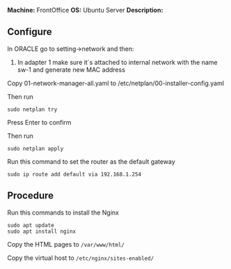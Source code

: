 **Machine:** FrontOffice
**OS:** Ubuntu Server
**Description:**

## Configure
In ORACLE go to setting->network and then:
1. In adapter 1 make sure it´s attached to internal network with the name sw-1 and generate new MAC address

Copy 01-network-manager-all.yaml to /etc/netplan/00-installer-config.yaml

Then run 
```
sudo netplan try
```

Press Enter to confirm

Then run
```
sudo netplan apply
```

Run this command to set the router as the default gateway
```
sudo ip route add default via 192.168.1.254
```

## Procedure
Run this commands to install the Nginx
```
sudo apt update
sudo apt install nginx
```

Copy the HTML pages to `/var/www/html/`

Copy the virtual host to `/etc/nginx/sites-enabled/`